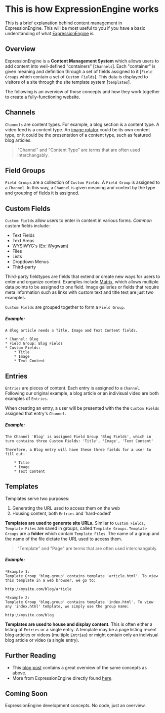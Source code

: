 # This is how ExpressionEngine works

This is a brief explanation behind content management in ExpressionEngine. This will be most useful to you if you have a basic understanding of what [ExpressionEngine](http://expressionengine.com/) is.

## Overview
ExpressionEngine is a **Content Management System** which allows users to add content into well-defined "containers" [`Channels`]. Each "container" is given meaning and definition through a set of fields assigned to it [`Field Groups` which contain a set of `Custom Fields`]. This data is displayed to visitors of a site through the site template system [`templates`].

The following is an overview of those concepts and how they work together to create a fully-functioning website.

## Channels
`Channels` are content types. For example, a blog section is a content type. A video feed is a content type. An [image rotator](http://webdesignandsuch.com/posts/fancymoves/index.html) could be its own content type, or it could be the presentation of a content type, such as featured blog articles. 

> "Channel" and "Content Type" are terms that are often used interchangably.

## Field Groups
`Field Groups` are a collection of `Custom Fields`. A `Field Group` is assigned to a `Channel`. In this way, a `Channel` is given meaning and context by the type and grouping of fields it is assigned.

## Custom Fields
`Custom Fields` allow users to enter in content in various forms. *Common* custom fields include:

* Text Fields
* Text Areas
* WYSIWYG's (Ex: [Wygwam](http://pixelandtonic.com/wygwam))
* Files
* Lists
* Dropdown Menus
* Third-party

Third-party fieldtypes are fields that extend or create new ways for users to enter and organize content. Examples include [Matrix](http://pixelandtonic.com/matrix), which allows multiple data points to be assigned to one field. Image galleries or fields that require meta information such as links with custom text and title text are just two examples.

`Custom Fields` are grouped together to form a `Field Group`.

##### Example:
	A Blog article needs a Title, Image and Text Content fields.

	* Channel: Blog
	* Field Group: Blog Fields
	* Custom Fields:
		* Title
		* Image
		* Text Content

## Entries
`Entries` are pieces of content. Each entry is assigned to a `Channel`. Following our original example, a blog article or an indivisual video are both examples of `Entries`.

When creating an entry, a user will be presented with the the `Custom Fields` assigned that entry's `Channel`.

##### Example:
	The Channel 'Blog' is assigned Field Group 'Blog Fields', which in turn contains three Custom Fields: 'Title', 'Image', 'Text Content'
	
	Therefore, a Blog entry will have these three fields for a user to fill out:
	
		* Title
		* Image
		* Text Content



## Templates
Templates serve two purposes:

1. Generating the URL used to access them on the web
2. Housing content, both `Entries` and 'hard-coded'

**Templates are used to generate site URLs.** Similar to `Custom Fields`, `Template Files` are saved in groups, called `Template Groups`. `Template Groups` are a **folder** which contain `Template Files`. The name of a group and the name of the file dictate the URL used to access them.

> "Template" and "Page" are terms that are often used interchangably.

##### Example:
	*Example 1:
	Template Group 'blog.group' contains template 'article.html'. To view this template in a web browser, we go to:
	
	http://mysite.com/blog/article
	
	*Example 2:
	Template Group 'blog.group' contains template 'index.html'. To view any 'index.html' template, we simply use the group name:
	
	http://mysite.com/blog

**Templates are used to house and display content.** This is often either a listing of `Entries` or a single entry. A template may be a page listing recent blog articles or videos (multiple `Entries`) or might contain only an indivisual blog article or video (a single entry).


## Further Reading
* This [blog post](http://www.lucentwebdesign.co.uk/index.php/blog/entry/content_modelling_with_expressionengine) contains a great overview of the same concepts as above.
* More from ExpressionEngine directly found [here](http://expressionengine.com/user_guide/getting_started/the_big_picture.html).

## Coming Soon
ExpressionEngine development concepts. No code, just an overview.
